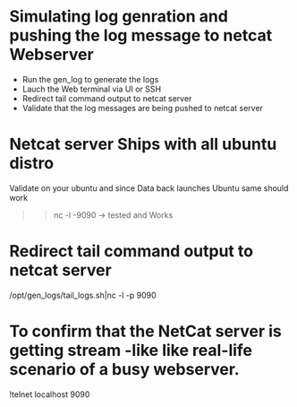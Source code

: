 # Simulating log genration  and pushing the log message to netcat Webserver

- Run the gen_log to generate the logs
- Lauch the Web terminal via UI or SSH
- Redirect tail command output to netcat server
- Validate that the log messages are being pushed to netcat server


# Netcat server Ships with all ubuntu distro

Validate on your ubuntu and since Data back launches Ubuntu same should work

   >> nc -l -9090    -> tested and Works

# Redirect tail command output to netcat server

/opt/gen_logs/tail_logs.sh|nc -l -p 9090

# To confirm that the NetCat server is getting stream  -like like real-life scenario of a busy webserver.

!telnet localhost 9090   

